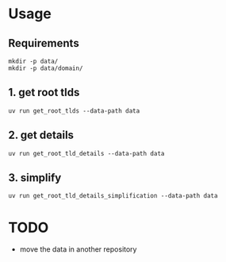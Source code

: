 # Usage

## Requirements

    mkdir -p data/
    mkdir -p data/domain/

## 1. get root tlds

    uv run get_root_tlds --data-path data

## 2. get details

    uv run get_root_tld_details --data-path data

## 3. simplify

    uv run get_root_tld_details_simplification --data-path data

# TODO

-  move the data in another repository
